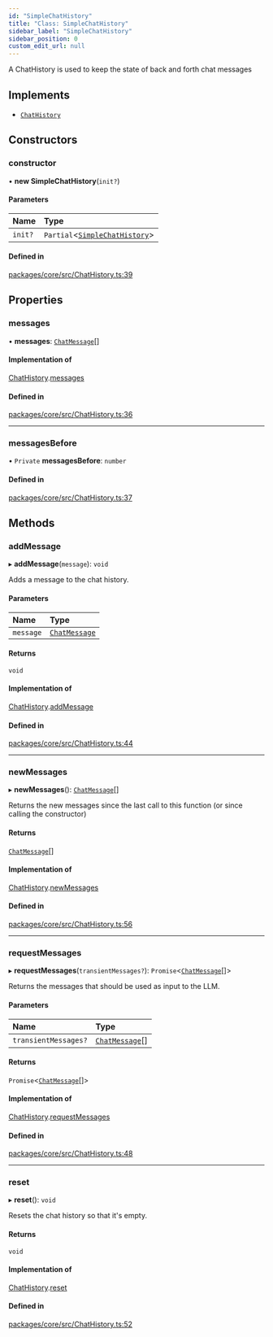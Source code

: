 ```yaml
---
id: "SimpleChatHistory"
title: "Class: SimpleChatHistory"
sidebar_label: "SimpleChatHistory"
sidebar_position: 0
custom_edit_url: null
---
```


A ChatHistory is used to keep the state of back and forth chat messages

## Implements

- [`ChatHistory`](../interfaces/ChatHistory.md)

## Constructors

### constructor

• **new SimpleChatHistory**(`init?`)

#### Parameters

| Name    | Type                                                    |
| :------ | :------------------------------------------------------ |
| `init?` | `Partial`<[`SimpleChatHistory`](SimpleChatHistory.md)\> |

#### Defined in

[packages/core/src/ChatHistory.ts:39](https://github.com/run-llama/LlamaIndexTS/blob/3552de1/packages/core/src/ChatHistory.ts#L39)

## Properties

### messages

• **messages**: [`ChatMessage`](../interfaces/ChatMessage.md)[]

#### Implementation of

[ChatHistory](../interfaces/ChatHistory.md).[messages](../interfaces/ChatHistory.md#messages)

#### Defined in

[packages/core/src/ChatHistory.ts:36](https://github.com/run-llama/LlamaIndexTS/blob/3552de1/packages/core/src/ChatHistory.ts#L36)

---

### messagesBefore

• `Private` **messagesBefore**: `number`

#### Defined in

[packages/core/src/ChatHistory.ts:37](https://github.com/run-llama/LlamaIndexTS/blob/3552de1/packages/core/src/ChatHistory.ts#L37)

## Methods

### addMessage

▸ **addMessage**(`message`): `void`

Adds a message to the chat history.

#### Parameters

| Name      | Type                                          |
| :-------- | :-------------------------------------------- |
| `message` | [`ChatMessage`](../interfaces/ChatMessage.md) |

#### Returns

`void`

#### Implementation of

[ChatHistory](../interfaces/ChatHistory.md).[addMessage](../interfaces/ChatHistory.md#addmessage)

#### Defined in

[packages/core/src/ChatHistory.ts:44](https://github.com/run-llama/LlamaIndexTS/blob/3552de1/packages/core/src/ChatHistory.ts#L44)

---

### newMessages

▸ **newMessages**(): [`ChatMessage`](../interfaces/ChatMessage.md)[]

Returns the new messages since the last call to this function (or since calling the constructor)

#### Returns

[`ChatMessage`](../interfaces/ChatMessage.md)[]

#### Implementation of

[ChatHistory](../interfaces/ChatHistory.md).[newMessages](../interfaces/ChatHistory.md#newmessages)

#### Defined in

[packages/core/src/ChatHistory.ts:56](https://github.com/run-llama/LlamaIndexTS/blob/3552de1/packages/core/src/ChatHistory.ts#L56)

---

### requestMessages

▸ **requestMessages**(`transientMessages?`): `Promise`<[`ChatMessage`](../interfaces/ChatMessage.md)[]\>

Returns the messages that should be used as input to the LLM.

#### Parameters

| Name                 | Type                                            |
| :------------------- | :---------------------------------------------- |
| `transientMessages?` | [`ChatMessage`](../interfaces/ChatMessage.md)[] |

#### Returns

`Promise`<[`ChatMessage`](../interfaces/ChatMessage.md)[]\>

#### Implementation of

[ChatHistory](../interfaces/ChatHistory.md).[requestMessages](../interfaces/ChatHistory.md#requestmessages)

#### Defined in

[packages/core/src/ChatHistory.ts:48](https://github.com/run-llama/LlamaIndexTS/blob/3552de1/packages/core/src/ChatHistory.ts#L48)

---

### reset

▸ **reset**(): `void`

Resets the chat history so that it's empty.

#### Returns

`void`

#### Implementation of

[ChatHistory](../interfaces/ChatHistory.md).[reset](../interfaces/ChatHistory.md#reset)

#### Defined in

[packages/core/src/ChatHistory.ts:52](https://github.com/run-llama/LlamaIndexTS/blob/3552de1/packages/core/src/ChatHistory.ts#L52)
